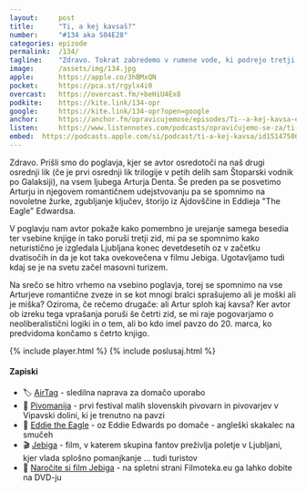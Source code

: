 ```yaml
---
layout: 	post
title:  	"Ti, a kej kavsaš?"
number: 	"#134 aka S04E28"
categories:	epizode
permalink:	/134/
tagline: 	"Zdravo. Tokrat zabredemo v rumene vode, ki podrejo tretji in četrti literarni zid in se skupaj z avtorjem sprašujemo, če naš glavni junak sploh kaj kavsa?"
image:		/assets/img/134.jpg
apple:		https://apple.co/3hBMxQN
pocket:		https://pca.st/rgylx4i0
overcast:	https://overcast.fm/+beHiU4Ex8
podkite:	https://kite.link/134-opr
google:		https://kite.link/134-opr?open=google
anchor:		https://anchor.fm/opravicujemose/episodes/Ti--a-kej-kavsa-e1sec6v
listen:		https://www.listennotes.com/podcasts/opravičujemo-se-za/ti-a-kej-kavsaš-to9jd_gx6W1/embed/
embed:	https://podcasts.apple.com/si/podcast/ti-a-kej-kavsa/id1514750013?i=1000590577553
---
```

Zdravo. Prišli smo do poglavja, kjer se avtor osredotoči na naš drugi osrednji lik (če je prvi osrednji lik trilogije v petih delih sam Štoparski vodnik po Galaksiji), na vsem ljubega Arturja Denta. Še preden pa se posvetimo Arturju in njegovem romantičnem udejstvovanju pa se spomnimo na novoletne žurke, zgubljanje ključev, štorijo iz Ajdovščine in Eddieja "The Eagle" Edwardsa. 

V poglavju nam avtor pokaže kako pomembno je urejanje samega besedia ter vsebine knjige in tako poruši tretji zid, mi pa se spomnimo kako neturistično je izgledala Ljubljana konec devetdesetih oz v začetku dvatisočih in da je kot taka ovekovečena v filmu Jebiga. Ugotavljamo tudi kdaj se je na svetu začel masovni turizem. 

Na srečo se hitro vrhemo na vsebino poglavja, torej se spomnimo na vse Arturjeve romantične zveze in se kot mnogi bralci sprašujemo ali je moški ali je miška? Oziroma, če rečemo drugače: ali Artur sploh kaj kavsa? Ker avtor ob izreku tega vprašanja poruši še četrti zid, se mi raje pogovarjamo o neoliberalistični logiki in o tem, ali bo kdo imel pavzo do 20. marca, ko predvidoma končamo s četrto knjigo. 

{% include player.html %}
{% include poslusaj.html %}

<!--break-->

#### Zapiski

- 🏷️ [AirTag](https://en.wikipedia.org/wiki/AirTag) - sledilna naprava za domačo uporabo 
- 🍻 [Pivomanija](https://www.facebook.com/Pivomanija/) - prvi festival malih slovenskih pivovarn in pivovarjev v Vipavski dolini, ki je trenutno na pavzi 
- 🎿 [Eddie the Eagle](https://en.wikipedia.org/wiki/Eddie_the_Eagle) - oz Eddie Edwards po domače - angleški skakalec na smučeh 
- 🎬 [Jebiga](https://bsf.si/sl/film/jebiga/) - film, v katerem skupina fantov preživlja poletje v Ljubljani, kjer vlada splošno pomanjkanje ... tudi turistov 
- 📀 [Naročite si film Jebiga](https://filmoteka.eu/izdelek/jebiga/) - na spletni strani Filmoteka.eu ga lahko dobite na DVD-ju 